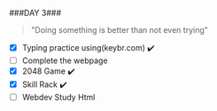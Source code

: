 ###DAY 3###
>"Doing something is better than not even trying"
- [x] Typing practice using(keybr.com) ✔️
- [ ] Complete the webpage
- [x] 2048 Game ✔️
- [x] Skill Rack ✔️
- [ ] Webdev Study Html 